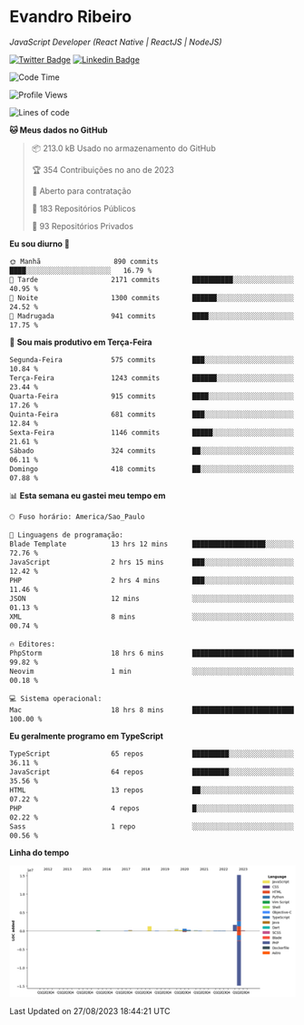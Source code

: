 # Evandro **Ribeiro**

*JavaScript Developer (React Native | ReactJS | NodeJS)*

[![Twitter Badge](https://img.shields.io/badge/-@ribeiroevandro-201B2D?style=flat-square&labelColor=201B2D&logo=twitter&logoColor=white&link=https://twitter.com/ribeiroevandro)](https://twitter.com/ribeiroevandro) 
[![Linkedin Badge](https://img.shields.io/badge/-Evandro%20Ribeiro-201B2D?style=flat-square&logo=Linkedin&logoColor=white&link=https://www.linkedin.com/in/ribeiroevandro)](https://www.linkedin.com/in/ribeiroevandro) 


<!--START_SECTION:waka-->
![Code Time](http://img.shields.io/badge/Code%20Time-3%2C375%20hrs%208%20mins-blue)

![Profile Views](http://img.shields.io/badge/Visualizac%C3%B5es%20do%20perfil-1-blue)

![Lines of code](https://img.shields.io/badge/Desde%20o%20Hello%20World%20eu%20escrevi-20.2%20million%20linhas%20de%20c%C3%B3digo-blue)

**🐱 Meus dados no GitHub** 

> 📦 213.0 kB Usado no armazenamento do GitHub 
 > 
> 🏆 354 Contribuições no ano de 2023
 > 
> 💼 Aberto para contratação
 > 
> 📜 183 Repositórios Públicos 
 > 
> 🔑 93 Repositórios Privados 
 > 
**Eu sou diurno 🐤** 

```text
🌞 Manhã                  890 commits         ████░░░░░░░░░░░░░░░░░░░░░   16.79 % 
🌆 Tarde                  2171 commits        ██████████░░░░░░░░░░░░░░░   40.95 % 
🌃 Noite                  1300 commits        ██████░░░░░░░░░░░░░░░░░░░   24.52 % 
🌙 Madrugada              941 commits         ████░░░░░░░░░░░░░░░░░░░░░   17.75 % 
```
📅 **Sou mais produtivo em Terça-Feira** 

```text
Segunda-Feira            575 commits         ███░░░░░░░░░░░░░░░░░░░░░░   10.84 % 
Terça-Feira              1243 commits        ██████░░░░░░░░░░░░░░░░░░░   23.44 % 
Quarta-Feira             915 commits         ████░░░░░░░░░░░░░░░░░░░░░   17.26 % 
Quinta-Feira             681 commits         ███░░░░░░░░░░░░░░░░░░░░░░   12.84 % 
Sexta-Feira              1146 commits        █████░░░░░░░░░░░░░░░░░░░░   21.61 % 
Sábado                   324 commits         ██░░░░░░░░░░░░░░░░░░░░░░░   06.11 % 
Domingo                  418 commits         ██░░░░░░░░░░░░░░░░░░░░░░░   07.88 % 
```


📊 **Esta semana eu gastei meu tempo em** 

```text
🕑︎ Fuso horário: America/Sao_Paulo

💬 Linguagens de programação: 
Blade Template           13 hrs 12 mins      ██████████████████░░░░░░░   72.76 % 
JavaScript               2 hrs 15 mins       ███░░░░░░░░░░░░░░░░░░░░░░   12.42 % 
PHP                      2 hrs 4 mins        ███░░░░░░░░░░░░░░░░░░░░░░   11.46 % 
JSON                     12 mins             ░░░░░░░░░░░░░░░░░░░░░░░░░   01.13 % 
XML                      8 mins              ░░░░░░░░░░░░░░░░░░░░░░░░░   00.74 % 

🔥 Editores: 
PhpStorm                 18 hrs 6 mins       █████████████████████████   99.82 % 
Neovim                   1 min               ░░░░░░░░░░░░░░░░░░░░░░░░░   00.18 % 

💻 Sistema operacional: 
Mac                      18 hrs 8 mins       █████████████████████████   100.00 % 
```

**Eu geralmente programo em TypeScript** 

```text
TypeScript               65 repos            █████████░░░░░░░░░░░░░░░░   36.11 % 
JavaScript               64 repos            █████████░░░░░░░░░░░░░░░░   35.56 % 
HTML                     13 repos            ██░░░░░░░░░░░░░░░░░░░░░░░   07.22 % 
PHP                      4 repos             █░░░░░░░░░░░░░░░░░░░░░░░░   02.22 % 
Sass                     1 repo              ░░░░░░░░░░░░░░░░░░░░░░░░░   00.56 % 
```



**Linha do tempo**

![Lines of Code chart](https://raw.githubusercontent.com/ribeiroevandro/ribeiroevandro/main/assets/bar_graph.png)


 Last Updated on 27/08/2023 18:44:21 UTC
<!--END_SECTION:waka-->
